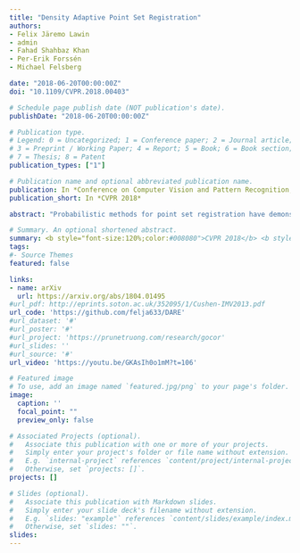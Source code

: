 ```yaml
---
title: "Density Adaptive Point Set Registration"
authors:
- Felix Järemo Lawin
- admin
- Fahad Shahbaz Khan
- Per-Erik Forssén
- Michael Felsberg

date: "2018-06-20T00:00:00Z"
doi: "10.1109/CVPR.2018.00403"

# Schedule page publish date (NOT publication's date).
publishDate: "2018-06-20T00:00:00Z"

# Publication type.
# Legend: 0 = Uncategorized; 1 = Conference paper; 2 = Journal article;
# 3 = Preprint / Working Paper; 4 = Report; 5 = Book; 6 = Book section;
# 7 = Thesis; 8 = Patent
publication_types: ["1"]

# Publication name and optional abbreviated publication name.
publication: In *Conference on Computer Vision and Pattern Recognition, CVPR 2018*
publication_short: In *CVPR 2018*

abstract: "Probabilistic methods for point set registration have demonstrated competitive results in recent years. These techniques estimate a probability distribution model of the point clouds. While such a representation has shown promise, it is highly sensitive to variations in the density of 3D points. This fundamental problem is primarily caused by changes in the sensor location across point sets. We revisit the foundations of the probabilistic registration paradigm. Contrary to previous works, we model the underlying structure of the scene as a latent probability distribution, and thereby induce invariance to point set density changes. Both the probabilistic model of the scene and the registration parameters are inferred by minimizing the Kullback-Leibler divergence in an Expectation Maximization based framework. Our density-adaptive registration successfully handles severe density variations commonly encountered in terrestrial Lidar applications. We perform extensive experiments on several challenging real-world Lidar datasets. The results demonstrate that our approach outperforms state-of-the-art probabilistic methods for multi-view registration, without the need of re-sampling."

# Summary. An optional shortened abstract.
summary: <b style="font-size:120%;color:#008080">CVPR 2018</b> <b style="font-size:120%;color:#E08040">Oral</b><br> Revisiting the foundations of probabilistic point cloud registration in order to tackle the key issue of sampling density variations.
tags:
#- Source Themes
featured: false

links:
- name: arXiv
  url: https://arxiv.org/abs/1804.01495
#url_pdf: http://eprints.soton.ac.uk/352095/1/Cushen-IMV2013.pdf
url_code: 'https://github.com/felja633/DARE'
#url_dataset: '#'
#url_poster: '#'
#url_project: 'https://prunetruong.com/research/gocor'
#url_slides: ''
#url_source: '#'
url_video: 'https://youtu.be/GKAsIh0o1mM?t=106'

# Featured image
# To use, add an image named `featured.jpg/png` to your page's folder. 
image:
  caption: ''
  focal_point: ""
  preview_only: false

# Associated Projects (optional).
#   Associate this publication with one or more of your projects.
#   Simply enter your project's folder or file name without extension.
#   E.g. `internal-project` references `content/project/internal-project/index.md`.
#   Otherwise, set `projects: []`.
projects: []

# Slides (optional).
#   Associate this publication with Markdown slides.
#   Simply enter your slide deck's filename without extension.
#   E.g. `slides: "example"` references `content/slides/example/index.md`.
#   Otherwise, set `slides: ""`.
slides:
---
```



